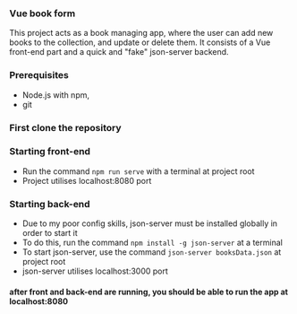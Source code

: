 ### Vue book form

This project acts as a book managing app, where the user can add new books to the collection, and update or delete them.
It consists of a Vue front-end part and a quick and "fake" json-server backend.

### Prerequisites
- Node.js with npm,
- git

### First clone the repository

### Starting front-end
- Run the command `npm run serve` with a terminal at project root
- Project utilises localhost:8080 port

### Starting back-end
- Due to my poor config skills, json-server must be installed globally in order to start it
- To do this, run the command `npm install -g json-server` at a terminal
- To start json-server, use the command `json-server booksData.json` at project root
- json-server utilises localhost:3000 port

#### after front and back-end are running, you should be able to run the app at localhost:8080